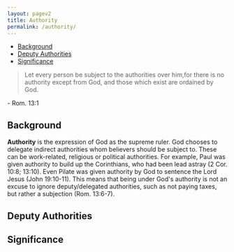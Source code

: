 ```yaml
---
layout: pagev2
title: Authority
permalink: /authority/
---
```

- [Background](#background)
- [Deputy Authorities](#deputy-authorities)
- [Significance](#significance)


>Let every person be subject to the authorities over him,for there is no authority except from God, and those which exist are ordained by God.

\- Rom. 13:1 

## Background

**Authority** is the expression of God as the supreme ruler. God chooses to delegate indirect authorities whom believers should be subject to. These can be work-related, religious or political authorities. For example, Paul was given authority to build up the Corinthians, who had been lead astray (2 Cor. 10:8; 13:10). Even Pilate was given authority by God to sentence the Lord Jesus (John 19:10-11). This means that being under God's authority is not an excuse to ignore deputy/delegated authorities, such as not paying taxes, but rather a subjection (Rom. 13:6-7).

## Deputy Authorities

 

## Significance
